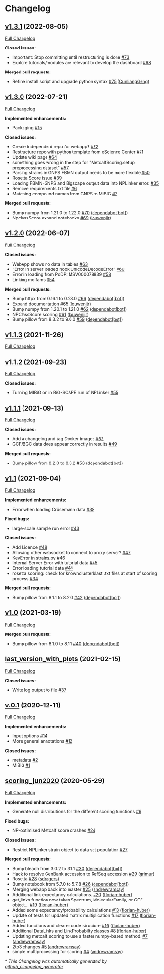 # Changelog

## [v1.3.1](https://github.com/NPLinker/nplinker/tree/v1.3.1) (2022-08-05)

[Full Changelog](https://github.com/NPLinker/nplinker/compare/v1.3.0...v1.3.1)

**Closed issues:**

- Important: Stop committing until restructuring is done  [\#73](https://github.com/NPLinker/nplinker/issues/73)
- Explore tutorials/modules are relevant to develop the dashboard [\#68](https://github.com/NPLinker/nplinker/issues/68)

**Merged pull requests:**

- Refine install script and upgrade python syntax [\#75](https://github.com/NPLinker/nplinker/pull/75) ([CunliangGeng](https://github.com/CunliangGeng))

## [v1.3.0](https://github.com/NPLinker/nplinker/tree/v1.3.0) (2022-07-21)

[Full Changelog](https://github.com/NPLinker/nplinker/compare/v1.2.0...v1.3.0)

**Implemented enhancements:**

- Packaging [\#15](https://github.com/NPLinker/nplinker/issues/15)

**Closed issues:**

- Create independent repo for webapp? [\#72](https://github.com/NPLinker/nplinker/issues/72)
- Restructure repo with python template from eScience Center  [\#71](https://github.com/NPLinker/nplinker/issues/71)
- Update wiki page [\#64](https://github.com/NPLinker/nplinker/issues/64)
- something goes wrong in the step for "MetcalfScoring.setup preprocessing dataset" [\#57](https://github.com/NPLinker/nplinker/issues/57)
- Parsing strains in GNPS FBMN output needs to be more flexible [\#50](https://github.com/NPLinker/nplinker/issues/50)
- Rosetta Score issue [\#39](https://github.com/NPLinker/nplinker/issues/39)
- Loading FBMN-GNPS and Bigscape output data into NPLinker error. [\#35](https://github.com/NPLinker/nplinker/issues/35)
- Remove requirements.txt file [\#6](https://github.com/NPLinker/nplinker/issues/6)
- Matching compound names from GNPS to MiBIG [\#3](https://github.com/NPLinker/nplinker/issues/3)

**Merged pull requests:**

- Bump numpy from 1.21.0 to 1.22.0 [\#70](https://github.com/NPLinker/nplinker/pull/70) ([dependabot[bot]](https://github.com/apps/dependabot))
- NpclassScore expand notebooks [\#69](https://github.com/NPLinker/nplinker/pull/69) ([louwenjjr](https://github.com/louwenjjr))

## [v1.2.0](https://github.com/NPLinker/nplinker/tree/v1.2.0) (2022-06-07)

[Full Changelog](https://github.com/NPLinker/nplinker/compare/v1.1.3...v1.2.0)

**Closed issues:**

- WebApp shows no data in tables [\#63](https://github.com/NPLinker/nplinker/issues/63)
- "Error in server loaded hook UnicodeDecodeError" [\#60](https://github.com/NPLinker/nplinker/issues/60)
- Error in loading from PoDP: MSV000078839 [\#58](https://github.com/NPLinker/nplinker/issues/58)
- Linking molfams [\#54](https://github.com/NPLinker/nplinker/issues/54)

**Merged pull requests:**

- Bump httpx from 0.16.1 to 0.23.0 [\#66](https://github.com/NPLinker/nplinker/pull/66) ([dependabot[bot]](https://github.com/apps/dependabot))
- Expand documentation [\#65](https://github.com/NPLinker/nplinker/pull/65) ([louwenjjr](https://github.com/louwenjjr))
- Bump numpy from 1.20.1 to 1.21.0 [\#62](https://github.com/NPLinker/nplinker/pull/62) ([dependabot[bot]](https://github.com/apps/dependabot))
- NPClassScore scoring [\#61](https://github.com/NPLinker/nplinker/pull/61) ([louwenjjr](https://github.com/louwenjjr))
- Bump pillow from 8.3.2 to 9.0.0 [\#59](https://github.com/NPLinker/nplinker/pull/59) ([dependabot[bot]](https://github.com/apps/dependabot))

## [v1.1.3](https://github.com/NPLinker/nplinker/tree/v1.1.3) (2021-11-26)

[Full Changelog](https://github.com/NPLinker/nplinker/compare/v1.1.2...v1.1.3)

## [v1.1.2](https://github.com/NPLinker/nplinker/tree/v1.1.2) (2021-09-23)

[Full Changelog](https://github.com/NPLinker/nplinker/compare/v1.1.1...v1.1.2)

**Closed issues:**

- Turning MIBiG on in BiG-SCAPE run of NPLinker [\#55](https://github.com/NPLinker/nplinker/issues/55)

## [v1.1.1](https://github.com/NPLinker/nplinker/tree/v1.1.1) (2021-09-13)

[Full Changelog](https://github.com/NPLinker/nplinker/compare/v1.1...v1.1.1)

**Closed issues:**

- Add a changelog and tag Docker images [\#52](https://github.com/NPLinker/nplinker/issues/52)
- GCF/BGC data does appear correctly in results [\#49](https://github.com/NPLinker/nplinker/issues/49)

**Merged pull requests:**

- Bump pillow from 8.2.0 to 8.3.2 [\#53](https://github.com/NPLinker/nplinker/pull/53) ([dependabot[bot]](https://github.com/apps/dependabot))

## [v1.1](https://github.com/NPLinker/nplinker/tree/v1.1) (2021-09-04)

[Full Changelog](https://github.com/NPLinker/nplinker/compare/v1.0...v1.1)

**Implemented enhancements:**

- Error when loading Crüsemann data [\#38](https://github.com/NPLinker/nplinker/issues/38)

**Fixed bugs:**

- large-scale sample run error [\#43](https://github.com/NPLinker/nplinker/issues/43)

**Closed issues:**

- Add Licence [\#48](https://github.com/NPLinker/nplinker/issues/48)
- Allowing other websocket to connect to proxy server? [\#47](https://github.com/NPLinker/nplinker/issues/47)
- KeyError in strains.py [\#46](https://github.com/NPLinker/nplinker/issues/46)
- Internal Server Error with tutorial data [\#45](https://github.com/NPLinker/nplinker/issues/45)
- Error loading tutorial data [\#44](https://github.com/NPLinker/nplinker/issues/44)
- rosetta scoring: check for knownclusterblast .txt files at start of scoring process [\#34](https://github.com/NPLinker/nplinker/issues/34)

**Merged pull requests:**

- Bump pillow from 8.1.1 to 8.2.0 [\#42](https://github.com/NPLinker/nplinker/pull/42) ([dependabot[bot]](https://github.com/apps/dependabot))

## [v1.0](https://github.com/NPLinker/nplinker/tree/v1.0) (2021-03-19)

[Full Changelog](https://github.com/NPLinker/nplinker/compare/last_version_with_plots...v1.0)

**Merged pull requests:**

- Bump pillow from 8.1.0 to 8.1.1 [\#40](https://github.com/NPLinker/nplinker/pull/40) ([dependabot[bot]](https://github.com/apps/dependabot))

## [last_version_with_plots](https://github.com/NPLinker/nplinker/tree/last_version_with_plots) (2021-02-15)

[Full Changelog](https://github.com/NPLinker/nplinker/compare/v.0.1...last_version_with_plots)

**Closed issues:**

- Write log output to file [\#37](https://github.com/NPLinker/nplinker/issues/37)

## [v.0.1](https://github.com/NPLinker/nplinker/tree/v.0.1) (2020-12-11)

[Full Changelog](https://github.com/NPLinker/nplinker/compare/scoring_jun2020...v.0.1)

**Implemented enhancements:**

- Input options [\#14](https://github.com/NPLinker/nplinker/issues/14)
- More general annotations [\#12](https://github.com/NPLinker/nplinker/issues/12)

**Closed issues:**

- metadata [\#2](https://github.com/NPLinker/nplinker/issues/2)
- MiBIG [\#1](https://github.com/NPLinker/nplinker/issues/1)

## [scoring_jun2020](https://github.com/NPLinker/nplinker/tree/scoring_jun2020) (2020-05-29)

[Full Changelog](https://github.com/NPLinker/nplinker/compare/6c299348b417e494167c4bd4869fa79f62383fc9...scoring_jun2020)

**Implemented enhancements:**

- Generate null distributions for the different scoring functions [\#9](https://github.com/NPLinker/nplinker/issues/9)

**Fixed bugs:**

- NP-optimised Metcalf score crashes [\#24](https://github.com/NPLinker/nplinker/issues/24)

**Closed issues:**

- Restrict NPLinker strain object to data set population [\#27](https://github.com/NPLinker/nplinker/issues/27)

**Merged pull requests:**

- Bump bleach from 3.0.2 to 3.1.1 [\#30](https://github.com/NPLinker/nplinker/pull/30) ([dependabot[bot]](https://github.com/apps/dependabot))
- Hack to resolve GenBank accession to RefSeq accession [\#29](https://github.com/NPLinker/nplinker/pull/29) ([grimur](https://github.com/grimur))
- Rosetta [\#28](https://github.com/NPLinker/nplinker/pull/28) ([sdrogers](https://github.com/sdrogers))
- Bump notebook from 5.7.0 to 5.7.8 [\#26](https://github.com/NPLinker/nplinker/pull/26) ([dependabot[bot]](https://github.com/apps/dependabot))
- Merging webapp back into master [\#25](https://github.com/NPLinker/nplinker/pull/25) ([andrewramsay](https://github.com/andrewramsay))
- Additional link expectancy calculations. [\#20](https://github.com/NPLinker/nplinker/pull/20) ([florian-huber](https://github.com/florian-huber))
- get\_links function now takes Spectrum, MolecularFamily, or GCF object… [\#19](https://github.com/NPLinker/nplinker/pull/19) ([florian-huber](https://github.com/florian-huber))
- Added some expectancy/probability calculations [\#18](https://github.com/NPLinker/nplinker/pull/18) ([florian-huber](https://github.com/florian-huber))
- Update of tests for updated matrix multiplication functions [\#17](https://github.com/NPLinker/nplinker/pull/17) ([florian-huber](https://github.com/florian-huber))
- Added functions and clearer code structure [\#16](https://github.com/NPLinker/nplinker/pull/16) ([florian-huber](https://github.com/florian-huber))
- Additional DataLinks and LinkProbabilty classes  [\#8](https://github.com/NPLinker/nplinker/pull/8) ([florian-huber](https://github.com/florian-huber))
- Updating metcalf\_scoring to use a faster numpy-based method. [\#7](https://github.com/NPLinker/nplinker/pull/7) ([andrewramsay](https://github.com/andrewramsay))
- 2to3 changes [\#5](https://github.com/NPLinker/nplinker/pull/5) ([andrewramsay](https://github.com/andrewramsay))
- simple multiprocessing for scoring [\#4](https://github.com/NPLinker/nplinker/pull/4) ([andrewramsay](https://github.com/andrewramsay))



\* *This Changelog was automatically generated by [github_changelog_generator](https://github.com/github-changelog-generator/github-changelog-generator)*
